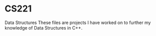 # CS221
Data Structures
These files are projects I have worked on to further my knowledge of Data Structures in C++.
